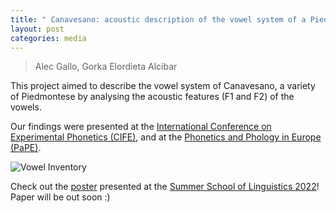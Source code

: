 ```yaml
---
title: " Canavesano: acoustic description of the vowel system of a Piedmontese variety"
layout: post
categories: media
---
```


> Alec Gallo, Gorka Elordieta Alcibar

This project aimed to describe the vowel system of Canavesano, a variety of Piedmontese by analysing the acoustic features (F1 and F2) of the vowels. 

Our findings were presented at the [International Conference on Experimental Phonetics (CIFE)](https://cife2023.webs.uvigo.es/wp-content/uploads/2023/06/ProgramaWeb.pdf), and at the [Phonetics and Phology in Europe (PaPE)](https://pape-conference.org/programme.html#content4-4t). 

![Vowel Inventory](https://github.com/alecgallo/alecgallo.github.io/blob/master/Vowel_Inventory.png)

Check out the [poster](https://drive.google.com/file/d/1Ltz9kF-74DTSn409ELm-wK_ip4jpcI2D/view?usp=sharing) presented at the [Summer School of Linguistics 2022](https://ssol.ff.cuni.cz/past-years/ssol-2022/)! 
Paper will be out soon :)

